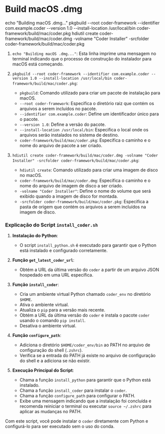 # Build macOS .dmg
echo "Building macOS .dmg..."
pkgbuild --root coder-framework --identifier com.example.coder --version 1.0 --install-location /usr/local/bin coder-framework/build/mac/coder.pkg
hdiutil create coder-framework/build/mac/coder.dmg -volname "Coder Installer" -srcfolder coder-framework/build/mac/coder.pkg

1. `echo "Building macOS .dmg..."`: Esta linha imprime uma mensagem no terminal indicando que o processo de construção do instalador para macOS está começando.

2. `pkgbuild --root coder-framework --identifier com.example.coder --version 1.0 --install-location /usr/local/bin coder-framework/build/mac/coder.pkg`:
   - `pkgbuild`: Comando utilizado para criar um pacote de instalação para macOS.
   - `--root coder-framework`: Especifica o diretório raiz que contém os arquivos a serem incluídos no pacote.
   - `--identifier com.example.coder`: Define um identificador único para o pacote.
   - `--version 1.0`: Define a versão do pacote.
   - `--install-location /usr/local/bin`: Especifica o local onde os arquivos serão instalados no sistema de destino.
   - `coder-framework/build/mac/coder.pkg`: Especifica o caminho e o nome do arquivo de pacote a ser criado.

3. `hdiutil create coder-framework/build/mac/coder.dmg -volname "Coder Installer" -srcfolder coder-framework/build/mac/coder.pkg`:
   - `hdiutil create`: Comando utilizado para criar uma imagem de disco no macOS.
   - `coder-framework/build/mac/coder.dmg`: Especifica o caminho e o nome do arquivo de imagem de disco a ser criado.
   - `-volname "Coder Installer"`: Define o nome do volume que será exibido quando a imagem de disco for montada.
   - `-srcfolder coder-framework/build/mac/coder.pkg`: Especifica a pasta de origem que contém os arquivos a serem incluídos na imagem de disco.

### Explicação do Script `install_coder.sh`

1. **Instalação do Python**:
   - O script `install_python.sh` é executado para garantir que o Python está instalado e configurado corretamente.

2. **Função `get_latest_coder_url`**:
   - Obtém a URL da última versão do `coder` a partir de um arquivo JSON hospedado em uma URL específica.

3. **Função `install_coder`**:
   - Cria um ambiente virtual Python chamado `coder_env` no diretório `$HOME`.
   - Ativa o ambiente virtual.
   - Atualiza o `pip` para a versão mais recente.
   - Obtém a URL da última versão do `coder` e instala o pacote `coder` usando o comando `pip install`.
   - Desativa o ambiente virtual.

4. **Função `configure_path`**:
   - Adiciona o diretório `$HOME/coder_env/bin` ao PATH no arquivo de configuração do shell (`.zshrc`).
   - Verifica se a entrada do PATH já existe no arquivo de configuração do shell e a adiciona se não existir.

5. **Execução Principal do Script**:
   - Chama a função `install_python` para garantir que o Python está instalado.
   - Chama a função `install_coder` para instalar o `coder`.
   - Chama a função `configure_path` para configurar o PATH.
   - Exibe uma mensagem indicando que a instalação foi concluída e recomenda reiniciar o terminal ou executar `source ~/.zshrc` para aplicar as mudanças no PATH.

Com este script, você pode instalar o `coder` diretamente com Python e configurá-lo para ser executado sem o uso do conda.